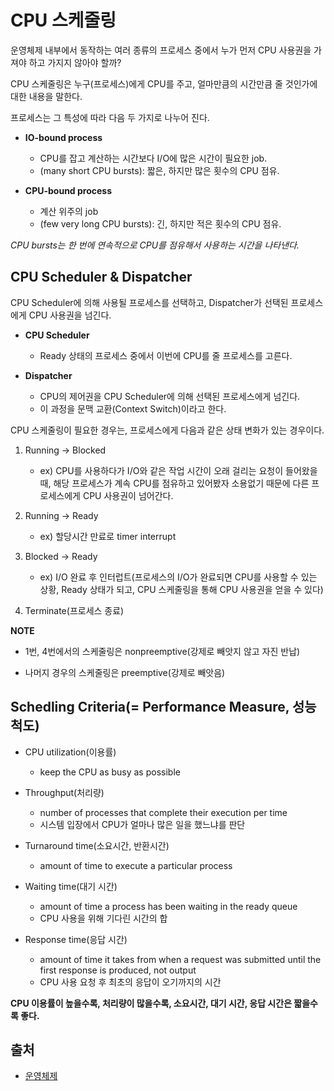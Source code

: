 # CPU 스케줄링

운영체제 내부에서 동작하는 여러 종류의 프로세스 중에서 누가 먼저 CPU 사용권을 가져야 하고 가지지 않아야 할까?

CPU 스케줄링은 누구(프로세스)에게 CPU를 주고, 얼마만큼의 시간만큼 줄 것인가에 대한 내용을 말한다.

프로세스는 그 특성에 따라 다음 두 가지로 나누어 진다.

- **IO-bound process**
    - CPU를 잡고 계산하는 시간보다 I/O에 많은 시간이 필요한 job.
    - (many short CPU bursts): 짧은, 하지만 많은 횟수의 CPU 점유.

- **CPU-bound process**
    - 계산 위주의 job
    - (few very long CPU bursts): 긴, 하지만 적은 횟수의 CPU 점유.

*CPU bursts는 한 번에 연속적으로 CPU를 점유해서 사용하는 시간을 나타낸다.*

## CPU Scheduler & Dispatcher

CPU Scheduler에 의해 사용될 프로세스를 선택하고, Dispatcher가 선택된 프로세스에게 CPU 사용권을 넘긴다.

- **CPU Scheduler**
    - Ready 상태의 프로세스 중에서 이번에 CPU를 줄 프로세스를 고른다.

- **Dispatcher**
    - CPU의 제어권을 CPU Scheduler에 의해 선택된 프로세스에게 넘긴다.
    - 이 과정을 문맥 교환(Context Switch)이라고 한다.

CPU 스케줄링이 필요한 경우는, 프로세스에게 다음과 같은 상태 변화가 있는 경우이다.

1. Running -> Blocked
    - ex) CPU를 사용하다가 I/O와 같은 작업 시간이 오래 걸리는 요청이 들어왔을 때, 해당 프로세스가 계속 CPU를 점유하고 있어봤자 소용없기 때문에 다른 프로세스에게 CPU 사용권이 넘어간다.

2. Running -> Ready
    - ex) 할당시간 만료로 timer interrupt

3. Blocked -> Ready
    - ex) I/O 완료 후 인터럽트(프로세스의 I/O가 완료되면 CPU를 사용할 수 있는 상황, Ready 상태가 되고, CPU 스케줄링을 통해 CPU 사용권을 얻을 수 있다)

4. Terminate(프로세스 종료)

**NOTE**

- 1번, 4번에서의 스케줄링은 nonpreemptive(강제로 빼앗지 않고 자진 반납)

- 나머지 경우의 스케줄링은 preemptive(강제로 빼앗음)

## Schedling Criteria(= Performance Measure, 성능 척도)

- CPU utilization(이용률)
   - keep the CPU as busy as possible

- Throughput(처리량)
    - number of processes that complete their execution per time
    - 시스템 입장에서 CPU가 얼마나 많은 일을 했느냐를 판단

- Turnaround time(소요시간, 반환시간)
    - amount of time to execute a particular process

- Waiting time(대기 시간)
    - amount of time a process has been waiting in the ready queue
    - CPU 사용을 위해 기다린 시간의 합

- Response time(응답 시간)
    - amount of time it takes from when a request was submitted until the first response is produced, not output
    - CPU 사용 요청 후 최초의 응답이 오기까지의 시간

**CPU 이용률이 높을수록, 처리량이 많을수록, 소요시간, 대기 시간, 응답 시간은 짧을수록 좋다.**

## 출처

- [운영체제](http://www.kocw.net/home/cview.do?cid=4b9cd4c7178db077)